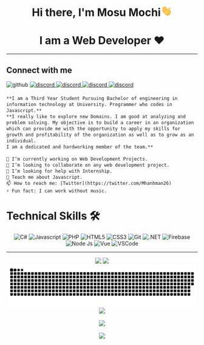 <h1 align="center">Hi there, I'm Mosu Mochi<img src="https://github.com/ABSphreak/ABSphreak/blob/master/gifs/Hi.gif" width="30px"></h1>
<h1 align="center">I am a Web Developer ❤ </h1>

---

## Connect with me

<div align="center>
    <a href="https://github.com/momosumochi2611" target="_blank">
        <img src=https://img.shields.io/badge/github-%2324292e.svg?&style=for-the-badge&logo=github&logoColor=white alt=github style="margin-bottom: 5px;" />
    </a>
    <a href="https://discord.com/もう少しだけ#5654" target="_blank">
        <img src=https://img.shields.io/badge/Discord-5865F2?style=for-the-badge&logo=discord&logoColor=white alt=discord style="margin-bottom: 5px;" />
    </a>
    <a href="#" target="_blank">
        <img src=https://img.shields.io/badge/Facebook-1877F2?style=for-the-badge&logo=facebook&logoColor=white alt=discord style="margin-bottom: 5px;" />
    </a>
    <a href="#" target="_blank">
        <img src=https://img.shields.io/badge/LinkedIn-0077B5?style=for-the-badge&logo=linkedin&logoColor=white alt=discord style="margin-bottom: 5px;" />
    </a>
    <a href="https://twitter.com/Mhanhman26" target="_blank">
        <img src=https://img.shields.io/badge/Twitter-1DA1F2?style=for-the-badge&logo=twitter&logoColor=white alt=discord style="margin-bottom: 5px;" />
    </a>


    **I am a Third Year Student Pursuing Bachelor of engineering in information technology at University. Programmer who codes in Javascript.**
    **I really like to explore new Domains. I am good at analyzing and problem solving. My objective is to build a career in an organization which can provide me with the opportunity to apply my skills for growth and profitability of the organization as well as to grow as an individual.
    I am a dedicated and hardworking member of the team.**

    🔭 I’m currently working on Web Development Projects.    
    👯 I’m looking to collaborate on any web development project.  
    🤔 I’m looking for help with Internship.  
    💬 Teach me about Javascript.  
    📫 How to reach me: [Twitter](https://twitter.com/Mhanhman26)  
    ⚡ Fun fact: I can work without music.                                                                                                                                             
                                                                                                                                                     
<h1>Technical Skills 🛠</h1>

<p align="center">
    <img alt="C#" src="https://img.shields.io/badge/C%23-239120?style=for-the-badge&logo=c-sharp&logoColor=white"/>
    <img alt="Javascript" src="https://img.shields.io/badge/JavaScript-323330?style=for-the-badge&logo=javascript&logoColor=F7DF1E"/>
    <img alt="PHP" src="https://img.shields.io/badge/PHP-777BB4?style=for-the-badge&logo=php&logoColor=white"/>
    <img alt="HTML5" src="https://img.shields.io/badge/HTML5-E34F26?style=for-the-badge&logo=html5&logoColor=white"/>
    <img alt="CSS3" src="https://img.shields.io/badge/CSS3-1572B6?style=for-the-badge&logo=css3&logoColor=white"/>
    <img alt="Git" src="https://img.shields.io/badge/GIT-E44C30?style=for-the-badge&logo=git&logoColor=white"/>
    <img alt=".NET" src="https://img.shields.io/badge/.NET-512BD4?style=for-the-badge&logo=dotnet&logoColor=white"/>
    <img alt="Firebase" src="https://img.shields.io/badge/firebase-ffca28?style=for-the-badge&logo=firebase&logoColor=black"/>
    <img alt="Node Js" src="https://img.shields.io/badge/Node.js-339933?style=for-the-badge&logo=nodedotjs&logoColor=white"/>
    <img alt="Vue" src="https://img.shields.io/badge/Vue.js-35495E?style=for-the-badge&logo=vuedotjs&logoColor=4FC08D"/>
    <img alt="VSCode" src="https://img.shields.io/badge/Visual_Studio_Code-0078D4?style=for-the-badge&logo=visual%20studio%20code&logoColor=white"/>
</p>

---


<div align="center">
    <img src="https://github-readme-stats.vercel.app/api/top-langs/?username=momosumochi2611&layout=compact&theme=midnight-purple"></img>
    <img src="https://github-readme-stats.vercel.app/api?username=momosumochi2611&show_icons=true&theme=cobalt"></img>
</div>

<div align="center">
<img src="https://github.com/kothariji/kothariji/blob/master/github-user-contribution.svg"></img>
</div>

<div align="center">
<img src="https://img.shields.io/github/followers/momosumochi2611.svg?style=social&label=Follow"></img>

<img src="https://gpvc.arturio.dev/momosumochi2611"></img>
</div>

<div align="center">
 <img src="https://activity-graph.herokuapp.com/graph?username=momosumochi2611&bg_color=FFFFFF&color=000000&line=000000&point=00FF00"></div>

